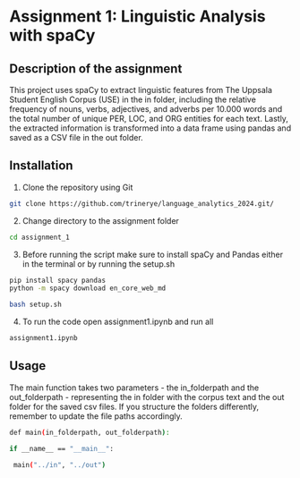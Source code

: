 # Assignment 1: Linguistic Analysis with spaCy

## Description of the assignment
This project uses spaCy to extract linguistic features from The Uppsala Student English Corpus (USE) in the in folder, including the relative frequency of nouns, verbs, adjectives, and adverbs per 10.000 words and the total number of unique PER, LOC, and ORG entities for each text. Lastly, the extracted information is transformed into a data frame using pandas and saved as a CSV file in the out folder. 

## Installation

 1. Clone the repository using Git 
```sh
git clone https://github.com/trinerye/language_analytics_2024.git/
```

2. Change directory to the assignment folder 
```sh
cd assignment_1
```

3. Before running the script make sure to install spaCy and Pandas either in the terminal or by running the setup.sh 
```sh
pip install spacy pandas 
python -m spacy download en_core_web_md
```
```sh
bash setup.sh
```
4. To run the code open assignment1.ipynb and run all
```sh
assignment1.ipynb
```

## Usage
The main function takes two parameters - the in_folderpath and the out_folderpath - representing the in folder with the corpus text and the out folder for the saved csv files. If you structure the folders differently, remember to update the file paths accordingly.

```sh
def main(in_folderpath, out_folderpath):

if __name__ == "__main__":

 main("../in", "../out")
```
